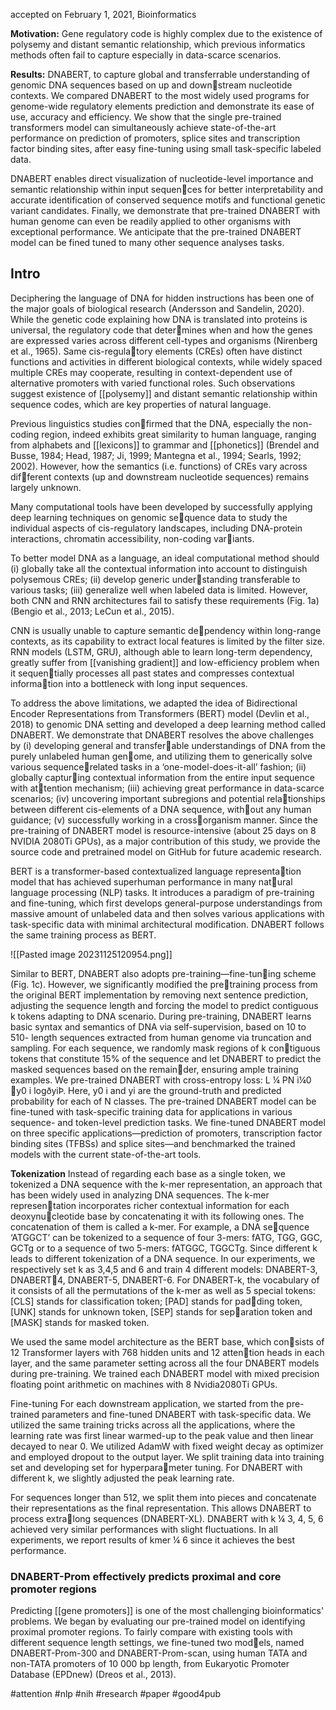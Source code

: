 accepted on February 1, 2021, Bioinformatics

**Motivation:**
Gene regulatory code is highly complex due to the existence of polysemy and distant semantic relationship, which previous informatics methods often fail to capture especially in data-scarce scenarios.

**Results:**
DNABERT, to capture global and transferrable understanding of genomic DNA sequences based on up and downstream nucleotide contexts. We compared DNABERT to the most widely used programs for genome-wide regulatory elements prediction and demonstrate its ease of use, accuracy and efficiency. We show that the single pre-trained transformers model can simultaneously achieve state-of-the-art performance on prediction of promoters, splice sites and transcription factor binding sites, after easy fine-tuning using small task-specific labeled data.

DNABERT enables direct visualization of nucleotide-level importance and semantic relationship within input sequences for better interpretability and accurate identification of conserved sequence motifs and functional genetic variant candidates. Finally, we demonstrate that pre-trained DNABERT with human genome can even be readily applied to other organisms with exceptional performance. We anticipate that the pre-trained DNABERT model can be fined tuned to many other sequence analyses tasks. 



## Intro
Deciphering the language of DNA for hidden instructions has been one of the major goals of biological research (Andersson and Sandelin, 2020). While the genetic code explaining how DNA is translated into proteins is universal, the regulatory code that determines when and how the genes are expressed varies across different cell-types and organisms (Nirenberg et al., 1965). Same cis-regulatory elements (CREs) often have distinct functions and activities in different biological contexts, while widely spaced multiple CREs may cooperate, resulting in context-dependent use of alternative promoters with varied functional roles. Such observations suggest existence of [[polysemy]] and distant semantic relationship within sequence codes, which are key properties of natural language. 

Previous linguistics studies confirmed that the DNA, especially the non-coding region, indeed exhibits great similarity to human language, ranging from alphabets and [[lexicons]] to grammar and [[phonetics]] (Brendel and Busse, 1984; Head, 1987; Ji, 1999; Mantegna et al., 1994; Searls, 1992; 2002).  However, how the semantics (i.e. functions) of CREs vary across different contexts (up and downstream nucleotide sequences) remains largely unknown. 

Many computational tools have been developed by successfully applying deep learning techniques on genomic sequence data to study the individual aspects of cis-regulatory landscapes, including DNA-protein interactions, chromatin accessibility, non-coding variants. 

To better model DNA as a language, an ideal computational method should (i) globally take all the contextual information into account to distinguish polysemous CREs; (ii) develop generic understanding transferable to various tasks; (iii) generalize well when labeled data is limited. However, both CNN and RNN architectures fail to satisfy these requirements (Fig. 1a) (Bengio et al., 2013; LeCun et al., 2015).

CNN is usually unable to capture semantic dependency within long-range contexts, as its capability to extract local features is limited by the filter size. RNN models (LSTM, GRU), although able to learn long-term dependency, greatly suffer from [[vanishing gradient]] and low-efficiency problem when it sequentially processes all past states and compresses contextual information into a bottleneck with long input sequences. 

To address the above limitations, we adapted the idea of Bidirectional Encoder Representations from Transformers (BERT) model (Devlin et al., 2018) to genomic DNA setting and developed a deep learning method called DNABERT. We demonstrate that DNABERT resolves the above challenges by (i) developing general and transferable understandings of DNA from the purely unlabeled human genome, and utilizing them to generically solve various sequencerelated tasks in a ‘one-model-does-it-all’ fashion; (ii) globally capturing contextual information from the entire input sequence with attention mechanism; (iii) achieving great performance in data-scarce scenarios; (iv) uncovering important subregions and potential relationships between different cis-elements of a DNA sequence, without any human guidance; (v) successfully working in a crossorganism manner. Since the pre-training of DNABERT model is resource-intensive (about 25 days on 8 NVIDIA 2080Ti GPUs), as a major contribution of this study, we provide the source code and pretrained model on GitHub for future academic research.


BERT is a transformer-based contextualized language representation model that has achieved superhuman performance in many natural language processing (NLP) tasks. It introduces a paradigm of pre-training and fine-tuning, which first develops general-purpose understandings from massive amount of unlabeled data and then solves various applications with task-specific data with minimal architectural modification. DNABERT follows the same training process as BERT.

![[Pasted image 20231125120954.png]]

Similar to BERT, DNABERT also adopts pre-training—fine-tuning scheme (Fig. 1c). However, we significantly modified the pretraining process from the original BERT implementation by removing next sentence prediction, adjusting the sequence length and forcing the model to predict contiguous k tokens adapting to DNA scenario. During pre-training, DNABERT learns basic syntax and semantics of DNA via self-supervision, based on 10 to 510- length sequences extracted from human genome via truncation and sampling. For each sequence, we randomly mask regions of k contiguous tokens that constitute 15% of the sequence and let DNABERT to predict the masked sequences based on the remainder, ensuring ample training examples. We pre-trained DNABERT with cross-entropy loss: L ¼ PN i¼0 y0 i logðyiÞ. Here, y0 i and yi are the ground-truth and predicted probability for each of N classes. The pre-trained DNABERT model can be fine-tuned with task-specific training data for applications in various sequence- and token-level prediction tasks. We fine-tuned DNABERT model on three specific applications—prediction of promoters, transcription factor binding sites (TFBSs) and splice sites—and benchmarked the trained models with the current state-of-the-art tools.

**Tokenization** 
Instead of regarding each base as a single token, we tokenized a DNA sequence with the k-mer representation, an approach that has been widely used in analyzing DNA sequences. The k-mer representation incorporates richer contextual information for each deoxynucleotide base by concatenating it with its following ones. The concatenation of them is called a k-mer. For example, a DNA sequence ‘ATGGCT’ can be tokenized to a sequence of four 3-mers: fATG, TGG, GGC, GCTg or to a sequence of two 5-mers: fATGGC, TGGCTg. Since different k leads to different tokenization of a DNA sequence. In our experiments, we respectively set k as 3,4,5 and 6 and train 4 different models: DNABERT-3, DNABERT4, DNABERT-5, DNABERT-6. For DNABERT-k, the vocabulary of it consists of all the permutations of the k-mer as well as 5 special tokens: [CLS] stands for classification token; [PAD] stands for padding token, [UNK] stands for unknown token, [SEP] stands for separation token and [MASK] stands for masked token. 

We used the same model architecture as the BERT base, which consists of 12 Transformer layers with 768 hidden units and 12 attention heads in each layer, and the same parameter setting across all the four DNABERT models during pre-training. We trained each DNABERT model with mixed precision floating point arithmetic on machines with 8 Nvidia2080Ti GPUs.

Fine-tuning For each downstream application, we started from the pre-trained parameters and fine-tuned DNABERT with task-specific data. We utilized the same training tricks across all the applications, where the learning rate was first linear warmed-up to the peak value and then linear decayed to near 0. We utilized AdamW with fixed weight decay as optimizer and employed dropout to the output layer. We split training data into training set and developing set for hyperparameter tuning. For DNABERT with different k, we slightly adjusted the peak learning rate.

For sequences longer than 512, we split them into pieces and concatenate their representations as the final representation. This allows DNABERT to process extralong sequences (DNABERT-XL). DNABERT with k ¼ 3, 4, 5, 6 achieved very similar performances with slight fluctuations. In all experiments, we report results of kmer ¼ 6 since it achieves the best performance.


### DNABERT-Prom effectively predicts proximal and core promoter regions

Predicting [[gene promoters]] is one of the most challenging bioinformatics' problems. We began by evaluating our pre-trained model on identifying proximal promoter regions. To fairly compare with existing tools with different sequence length settings, we fine-tuned two models, named DNABERT-Prom-300 and DNABERT-Prom-scan, using human TATA and non-TATA promoters of 10 000 bp length, from Eukaryotic Promoter Database (EPDnew) (Dreos et al., 2013).


#attention #nlp #nih #research #paper #good4pub 
